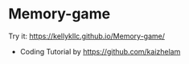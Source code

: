 # Memory-game
Try it: https://kellykllc.github.io/Memory-game/
- Coding Tutorial by https://github.com/kaizhelam
